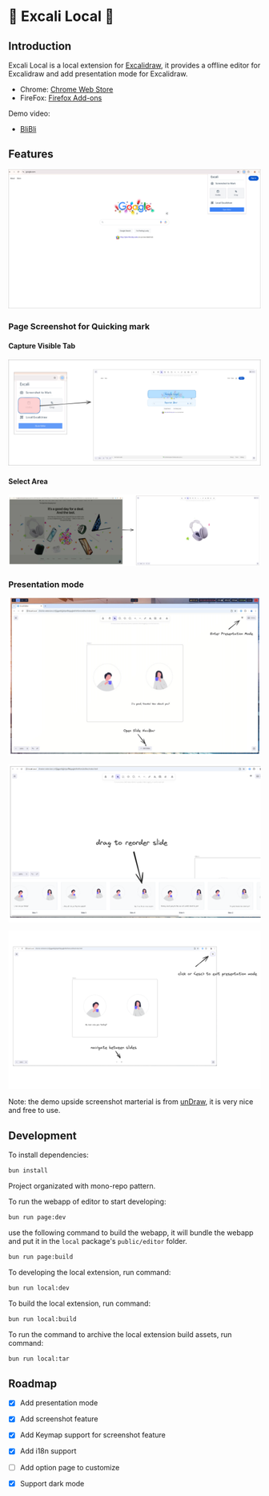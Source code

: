 # 🎉 Excali Local 🚀

## Introduction

Excali Local is a local extension for [Excalidraw](https://excalidraw.com/), it provides a offline editor for Excalidraw and add presentation mode for Excalidraw.

- Chrome: [Chrome Web Store](https://chromewebstore.google.com/detail/excali-local/ebmgbhnihcbgpbcjnjeamnkkplnppddd)
- FireFox: [Firefox Add-ons](https://addons.mozilla.org/addon/excali-local)

Demo video: 
- [BliBli](https://www.bilibili.com/video/BV1gJqnY3EAP)

## Features

<img src="./.assets/quick-view.png" title="Quick View" width="800px" />

### Page Screenshot for Quicking mark

#### Capture Visible Tab

![Capture Visible Tab](./.assets/capture-tab.png)

#### Select Area

![Select Area](./.assets/select-area.png)

### Presentation mode

![Main Screen](./.assets/main-screen.png)

![Slides Navbar](./.assets/slides-navbar.png)

![Presentation Mode](./.assets/presentation-mode.png)

Note: the demo upside screenshot marterial is from [unDraw](https://undraw.co/), it is very nice and free to use.

## Development

To install dependencies:

```bash
bun install
```


Project organizated with mono-repo pattern.

To run the webapp of editor to start developing:

```bash
bun run page:dev
```

use the following command to build the webapp, it will bundle the webapp and put it in the `local` package's `public/editor` folder.

```bash
bun run page:build
```

To developing the local extension, run command:

```bash
bun run local:dev
```

To build the local extension, run command:

```bash
bun run local:build
```

To run the command to archive the local extension build assets, run command:

```bash
bun run local:tar
```

## Roadmap

- [x] Add presentation mode
- [x] Add screenshot feature
- [x] Add Keymap support for screenshot feature
- [x] Add i18n support
- [ ] Add option page to customize
- [x] Support dark mode

